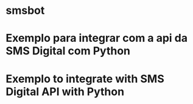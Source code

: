 # smsbot
# Exemplo para integrar com a api da SMS Digital com Python
# Exemplo to integrate with SMS Digital API with Python